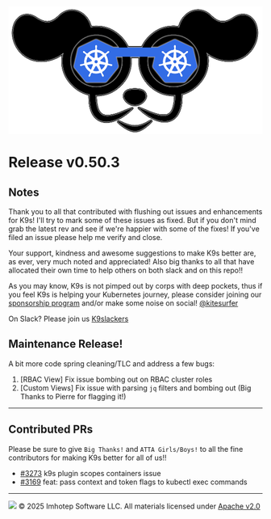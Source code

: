 <img src="https://raw.githubusercontent.com/derailed/k9s/master/assets/k9s.png" align="center" width="800" height="auto"/>

# Release v0.50.3

## Notes

Thank you to all that contributed with flushing out issues and enhancements for K9s!
I'll try to mark some of these issues as fixed. But if you don't mind grab the latest rev
and see if we're happier with some of the fixes!
If you've filed an issue please help me verify and close.

Your support, kindness and awesome suggestions to make K9s better are, as ever, very much noted and appreciated!
Also big thanks to all that have allocated their own time to help others on both slack and on this repo!!

As you may know, K9s is not pimped out by corps with deep pockets, thus if you feel K9s is helping your Kubernetes journey,
please consider joining our [sponsorship program](https://github.com/sponsors/derailed) and/or make some noise on social! [@kitesurfer](https://twitter.com/kitesurfer)

On Slack? Please join us [K9slackers](https://join.slack.com/t/k9sers/shared_invite/zt-3360a389v-ElLHrb0Dp1kAXqYUItSAFA)

## Maintenance Release!

A bit more code spring cleaning/TLC and address a few bugs:

1. [RBAC View] Fix issue bombing out on RBAC cluster roles
2. [Custom Views] Fix issue with parsing `jq` filters and bombing out (Big Thanks to Pierre for flagging it!)

---

## Contributed PRs

Please be sure to give `Big Thanks!` and `ATTA Girls/Boys!` to all the fine contributors for making K9s better for all of us!!

* [#3273](https://github.com/zloom/k9s/pull/3273) k9s plugin scopes containers issue
* [#3169](https://github.com/zloom/k9s/pull/3169) feat: pass context and token flags to kubectl exec commands


---
<img src="https://raw.githubusercontent.com/derailed/k9s/master/assets/imhotep_logo.png" width="32" height="auto"/> © 2025 Imhotep Software LLC. All materials licensed under [Apache v2.0](http://www.apache.org/licenses/LICENSE-2.0)